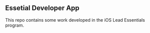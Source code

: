 ## Essetial Developer App

This repo contains some work developed in the iOS Lead Essentials program.

